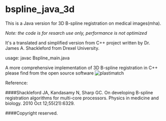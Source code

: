# bspline_java_3d

This is a Java version for 3D B-spline registration on medical images(mha).

_Note: the code is for resarch use only, performance is not optimized_ 

It's a translated and simplified version from C++ project written by Dr. James A. Shackleford from Drexel University. 

usage: 
	javac Bspline_main.java


A more comprehensive implementation of 3D B-spline registration in C++ please find from the open source software ![plastimatch](http://plastimatch.org/)

Reference: 

####Shackleford JA, Kandasamy N, Sharp GC. On developing B-spline registration algorithms for multi-core processors. Physics in medicine and biology. 2010 Oct 12;55(21):6329.

####Copyright reserved. 


